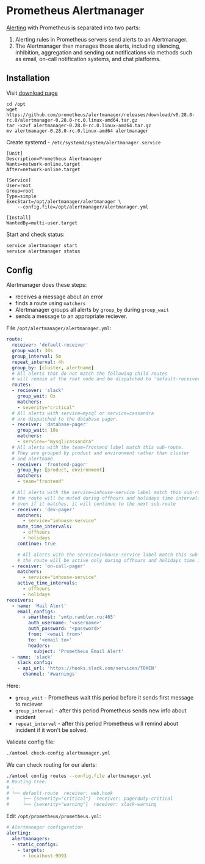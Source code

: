 # Prometheus Alertmanager

[Alerting](https://prometheus.io/docs/alerting/latest/overview/) with Prometheus is separated into two parts:

1. Alerting rules in Prometheus servers send alerts to an Alertmanager. 
2. The Alertmanager then manages those alerts, including silencing, inhibition, aggregation and sending out notifications 
via methods such as email, on-call notification systems, and chat platforms.

## Installation

Visit [download page](https://prometheus.io/download/#alertmanager)

```
cd /opt
wget https://github.com/prometheus/alertmanager/releases/download/v0.28.0-rc.0/alertmanager-0.28.0-rc.0.linux-amd64.tar.gz
tar -xzvf alertmanager-0.28.0-rc.0.linux-amd64.tar.gz
mv alertmanager-0.28.0-rc.0.linux-amd64 alertmanager
```

Create systemd - `/etc/systemd/system/alertmanager.service`

```
[Unit]
Description=Prometheus Alertmanager
Wants=network-online.target
After=network-online.target

[Service]
User=root
Group=root
Type=simple
ExecStart=/opt/alertmanager/alertmanager \
    --config.file=/opt/alertmanager/alertmanager.yml

[Install]
WantedBy=multi-user.target
```

Start and check status:

```bash
service alertmanager start
service alertmanager status
```

## Config

Alertmanager does these steps:

- receives a message about an error
- finds a route using `matchers`
- Alertmanager groups all alerts by `group_by` during `group_wait`
- sends a message to an appropriate reciever.

File `/opt/alertmanager/alertmanager.yml`:

```yml
route:
  receiver: 'default-receiver'
  group_wait: 30s
  group_interval: 5m
  repeat_interval: 4h
  group_by: [cluster, alertname]
  # All alerts that do not match the following child routes
  # will remain at the root node and be dispatched to 'default-receiver'.
  routes:
  - reciever: 'slack'
    group_wait: 0s
    matchers:
    - severity="critical"
  # All alerts with service=mysql or service=cassandra
  # are dispatched to the database pager.
  - receiver: 'database-pager'
    group_wait: 10s
    matchers:
    - service=~"mysql|cassandra"
  # All alerts with the team=frontend label match this sub-route.
  # They are grouped by product and environment rather than cluster
  # and alertname.
  - receiver: 'frontend-pager'
    group_by: [product, environment]
    matchers:
    - team="frontend"

  # All alerts with the service=inhouse-service label match this sub-route.
  # the route will be muted during offhours and holidays time intervals.
  # even if it matches, it will continue to the next sub-route
  - receiver: 'dev-pager'
    matchers:
      - service="inhouse-service"
    mute_time_intervals:
      - offhours
      - holidays
    continue: true

    # All alerts with the service=inhouse-service label match this sub-route
    # the route will be active only during offhours and holidays time intervals.
  - receiver: 'on-call-pager'
    matchers:
      - service="inhouse-service"
    active_time_intervals:
      - offhours
      - holidays
receivers:
  - name: 'Mail Alert'
    email_configs:
      - smarthost: 'smtp.rambler.ru:465'
        auth_username: '<username>'
        auth_password: "<password>"
        from: '<email from>'
        to: '<email to>'
        headers:
          subject: 'Prometheus Email Alert'
  - name: 'slack'
    slack_config:
    - api_url: 'https://hooks.slack.com/services/TOKEN'
      channel: '#warnings'
```

Here:

- `group_wait` - Prometheus wait this period before it sends first message to reciever
- `group_interval` - after this period Prometheus sends new info about incident
- `repeat_interval` - after this period Prometheus will remind about incident if it won't be solved.

Validate config file:

```bash
./amtool check-config alertmanager.yml
```

We can check routing for our alerts:

```bash
./amtool config routes --config.file alertmanager.yml
# Routing tree:
# .
# └── default-route  receiver: web.hook
#     ├── {severity="critical"}  receiver: pagerduty-critical
#     └── {severity="warning"}  receiver: slack-warning
```

Edit `/opt/prometheus/prometheus.yml`:

```yml
# Alertmanager configuration
alerting:
  alertmanagers:
  - static_configs:
    - targets:
      - localhost:9093
```
